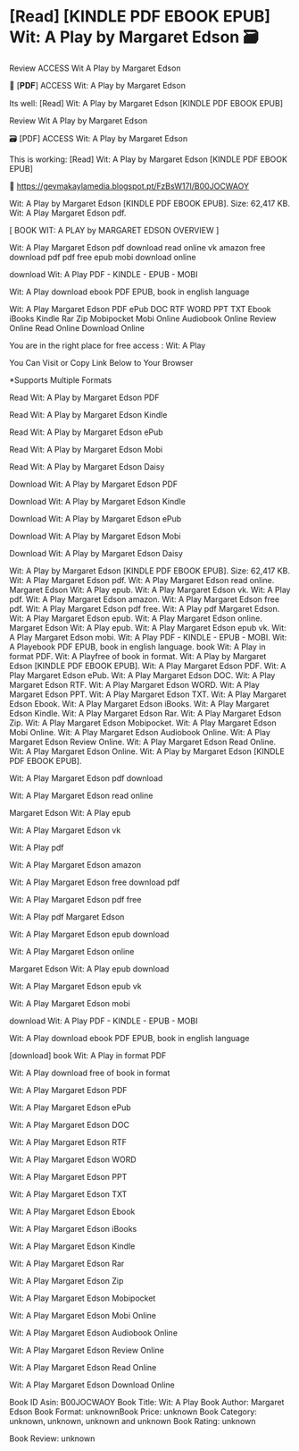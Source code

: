 # [Read] [KINDLE PDF EBOOK EPUB] Wit: A Play by  Margaret Edson 🗃️
Review ACCESS Wit A Play by Margaret Edson

💖 [𝐏𝐃𝐅] ACCESS Wit: A Play by Margaret Edson

Its well: [Read] Wit: A Play by Margaret Edson [KINDLE PDF EBOOK EPUB]


Review Wit A Play by Margaret Edson

🗃️ [PDF] ACCESS Wit: A Play by Margaret Edson

This is working: [Read] Wit: A Play by Margaret Edson [KINDLE PDF EBOOK EPUB]



📡 https://gevmakaylamedia.blogspot.pt/FzBsW17I/B00JOCWAOY



Wit: A Play by Margaret Edson [KINDLE PDF EBOOK EPUB]. Size: 62,417 KB. Wit: A Play Margaret Edson pdf.

[ BOOK WIT: A PLAY by MARGARET EDSON OVERVIEW ]

Wit: A Play Margaret Edson pdf download read online vk amazon free download pdf pdf free epub mobi download online

download Wit: A Play PDF - KINDLE - EPUB - MOBI

Wit: A Play download ebook PDF EPUB, book in english language

Wit: A Play Margaret Edson PDF ePub DOC RTF WORD PPT TXT Ebook iBooks Kindle Rar Zip Mobipocket Mobi Online Audiobook Online Review Online Read Online Download Online

You are in the right place for free access : Wit: A Play

You Can Visit or Copy Link Below to Your Browser

*Supports Multiple Formats

Read Wit: A Play by Margaret Edson PDF

Read Wit: A Play by Margaret Edson Kindle

Read Wit: A Play by Margaret Edson ePub

Read Wit: A Play by Margaret Edson Mobi

Read Wit: A Play by Margaret Edson Daisy

Download Wit: A Play by Margaret Edson PDF

Download Wit: A Play by Margaret Edson Kindle

Download Wit: A Play by Margaret Edson ePub

Download Wit: A Play by Margaret Edson Mobi

Download Wit: A Play by Margaret Edson Daisy

Wit: A Play by Margaret Edson [KINDLE PDF EBOOK EPUB]. Size: 62,417 KB. Wit: A Play Margaret Edson pdf. Wit: A Play Margaret Edson read online. Margaret Edson Wit: A Play epub. Wit: A Play Margaret Edson vk. Wit: A Play pdf. Wit: A Play Margaret Edson amazon. Wit: A Play Margaret Edson free pdf. Wit: A Play Margaret Edson pdf free. Wit: A Play pdf Margaret Edson. Wit: A Play Margaret Edson epub. Wit: A Play Margaret Edson online. Margaret Edson Wit: A Play epub. Wit: A Play Margaret Edson epub vk. Wit: A Play Margaret Edson mobi. Wit: A Play PDF - KINDLE - EPUB - MOBI. Wit: A Playebook PDF EPUB, book in english language. book Wit: A Play in format PDF. Wit: A Playfree of book in format. Wit: A Play by Margaret Edson [KINDLE PDF EBOOK EPUB]. Wit: A Play Margaret Edson PDF. Wit: A Play Margaret Edson ePub. Wit: A Play Margaret Edson DOC. Wit: A Play Margaret Edson RTF. Wit: A Play Margaret Edson WORD. Wit: A Play Margaret Edson PPT. Wit: A Play Margaret Edson TXT. Wit: A Play Margaret Edson Ebook. Wit: A Play Margaret Edson iBooks. Wit: A Play Margaret Edson Kindle. Wit: A Play Margaret Edson Rar. Wit: A Play Margaret Edson Zip. Wit: A Play Margaret Edson Mobipocket. Wit: A Play Margaret Edson Mobi Online. Wit: A Play Margaret Edson Audiobook Online. Wit: A Play Margaret Edson Review Online. Wit: A Play Margaret Edson Read Online. Wit: A Play Margaret Edson Online. Wit: A Play by Margaret Edson [KINDLE PDF EBOOK EPUB].

Wit: A Play Margaret Edson pdf download

Wit: A Play Margaret Edson read online

Margaret Edson Wit: A Play epub

Wit: A Play Margaret Edson vk

Wit: A Play pdf

Wit: A Play Margaret Edson amazon

Wit: A Play Margaret Edson free download pdf

Wit: A Play Margaret Edson pdf free

Wit: A Play pdf Margaret Edson

Wit: A Play Margaret Edson epub download

Wit: A Play Margaret Edson online

Margaret Edson Wit: A Play epub download

Wit: A Play Margaret Edson epub vk

Wit: A Play Margaret Edson mobi

download Wit: A Play PDF - KINDLE - EPUB - MOBI

Wit: A Play download ebook PDF EPUB, book in english language

[download] book Wit: A Play in format PDF

Wit: A Play download free of book in format

Wit: A Play Margaret Edson PDF

Wit: A Play Margaret Edson ePub

Wit: A Play Margaret Edson DOC

Wit: A Play Margaret Edson RTF

Wit: A Play Margaret Edson WORD

Wit: A Play Margaret Edson PPT

Wit: A Play Margaret Edson TXT

Wit: A Play Margaret Edson Ebook

Wit: A Play Margaret Edson iBooks

Wit: A Play Margaret Edson Kindle

Wit: A Play Margaret Edson Rar

Wit: A Play Margaret Edson Zip

Wit: A Play Margaret Edson Mobipocket

Wit: A Play Margaret Edson Mobi Online

Wit: A Play Margaret Edson Audiobook Online

Wit: A Play Margaret Edson Review Online

Wit: A Play Margaret Edson Read Online

Wit: A Play Margaret Edson Download Online

Book ID Asin: B00JOCWAOY
Book Title: Wit: A Play
Book Author: Margaret Edson
Book Format: unknownBook Price: unknown
Book Category: unknown, unknown, unknown and unknown
Book Rating: unknown

Book Review: unknown
